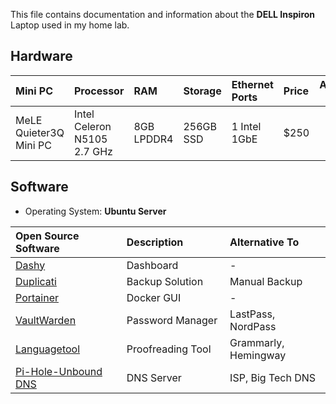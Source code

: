 This file contains documentation and information about the  **DELL Inspiron** Laptop used in my home lab.

## Hardware

| Mini PC <img width=160/> | Processor                   | RAM        | Storage    | Ethernet Ports | Price |                     Amazon Link                      |
|:------------------------ |:--------------------------- |:---------- |:---------- |:-------------- |:----- |:----------------------------------------------------:|
| MeLE Quieter3Q Mini PC   | Intel Celeron N5105 2.7 GHz | 8GB LPDDR4 | ‎256GB SSD | 1 Intel 1GbE   | $250  | [Link](https://www.amazon.com/gp/product/B09TGN1MWV) |


## Software

- Operating System: **Ubuntu Server**

| Open Source Software <img width=160/>                                                              | Description <img width=210/> | Alternative To <img width=200/> |
|:-------------------------------------------------------------------------------------------------- |:---------------------------- |:------------------------------- |
| [Dashy](https://github.com/Lissy93/dashy)                                                          | Dashboard                    | -                               |
| [Duplicati](https://github.com/linuxserver/docker-duplicati)                                       | Backup Solution              | Manual Backup                   |
| [Portainer](https://github.com/portainer/portainer)                                                | Docker GUI                   | -                               |
| [VaultWarden](https://github.com/dani-garcia/vaultwarden)                                          | Password Manager             | LastPass, NordPass              |
| [Languagetool](https://github.com/Erikvl87/docker-languagetool)                                    | Proofreading Tool            | Grammarly, Hemingway            |
| [Pi-Hole-Unbound DNS](https://github.com/chriscrowe/docker-pihole-unbound/tree/main/one-container) | DNS Server                   | ISP, Big Tech DNS               |
